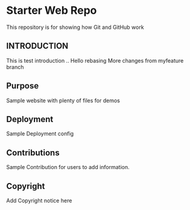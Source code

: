 # Starter Web Repo

This repository is for showing how Git and GitHub work

## INTRODUCTION
This is test introduction .. Hello rebasing 
More changes from myfeature branch
## Purpose

Sample website with plenty of files for demos

## Deployment
Sample Deployment config

## Contributions
Sample Contribution for users to add information.


## Copyright
Add Copyright notice here